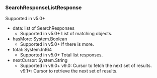 ### SearchResponseListResponse
Supported in v5.0+

- data: list of SearchResponses
  - Supported in v5.0+
List of matching objects.
- hasMore: System.Boolean
  - Supported in v5.0+
If there is more.
- total: System.Int64
  - Supported in v5.0+
Total list responses.
- nextCursor: System.String
  - Supported in v9.0+
v9.0: Cursor to fetch the next set of results.
v9.1+: Cursor to retrieve the next set of results.

